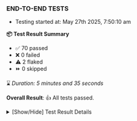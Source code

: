 ### END-TO-END TESTS

- Testing started at: May 27th 2025, 7:50:10 am

**📦 Test Result Summary**

- ✅ 70 passed
- ❌ 0 failed
- ⚠️ 2 flaked
- ⏩ 0 skipped

⌛ _Duration: 5 minutes and 35 seconds_

**Overall Result**: 👍 All tests passed.



<details>
    <summary>[Show/Hide] Test Result Details</summary>
    <div markdown="1">

| Test | Browser | Test Case | Tags | Result |
| :---: | :---: | :--- | :---: | :---: |
| 1 | chromium-meshery-provider | Add a cluster connection by uploading kubeconfig file | unstable | ⚠️ |
| 2 | chromium-meshery-provider | Transition to disconnected state and then back to connected state | unstable | ⚠️ |
| 3 | chromium-meshery-provider | Transition to ignored state and then back to connected state | unstable | ⚠️ |
| 4 | chromium-meshery-provider | Transition to not found state and then back to connected state | unstable | ⚠️ |
| 5 | chromium-meshery-provider | Delete Kubernetes cluster connections | unstable | ⚠️ |
| 6 | chromium-local-provider | Add a cluster connection by uploading kubeconfig file | unstable | ⚠️ |
| 7 | chromium-local-provider | Transition to disconnected state and then back to connected state | unstable | ⚠️ |
| 8 | chromium-local-provider | Transition to ignored state and then back to connected state | unstable | ⚠️ |
| 9 | chromium-local-provider | Transition to not found state and then back to connected state | unstable | ⚠️ |
| 10 | chromium-local-provider | Delete Kubernetes cluster connections | unstable | ⚠️ |

</div>
</details>


<!-- To see the full report, please visit our CI/CD pipeline with reporter. -->